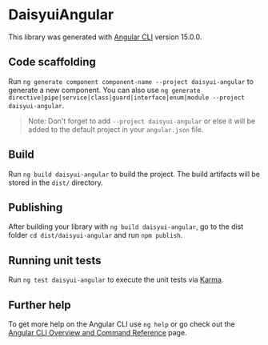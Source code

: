# DaisyuiAngular

This library was generated with [Angular CLI](https://github.com/angular/angular-cli) version 15.0.0.

## Code scaffolding

Run `ng generate component component-name --project daisyui-angular` to generate a new component. You can also use `ng generate directive|pipe|service|class|guard|interface|enum|module --project daisyui-angular`.
> Note: Don't forget to add `--project daisyui-angular` or else it will be added to the default project in your `angular.json` file. 

## Build

Run `ng build daisyui-angular` to build the project. The build artifacts will be stored in the `dist/` directory.

## Publishing

After building your library with `ng build daisyui-angular`, go to the dist folder `cd dist/daisyui-angular` and run `npm publish`.

## Running unit tests

Run `ng test daisyui-angular` to execute the unit tests via [Karma](https://karma-runner.github.io).

## Further help

To get more help on the Angular CLI use `ng help` or go check out the [Angular CLI Overview and Command Reference](https://angular.io/cli) page.
